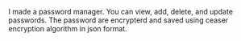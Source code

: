 I made a password manager. You can view, add, delete, and update passwords. 
The password are encrypterd and saved using ceaser encryption algorithm in json format. 
